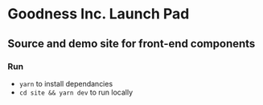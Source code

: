 # Goodness Inc. Launch Pad
## Source and demo site for front-end components

### Run
- `yarn` to install dependancies
- `cd site && yarn dev` to run locally